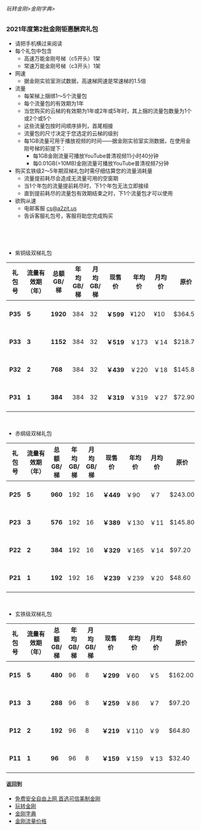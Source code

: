 ###### 玩转金刚>金刚字典>
### 2021年度第2批金刚钜惠酬宾礼包
- 请把手机横过来阅读
- 每个礼包中包含
  - 高速万能金刚号梯（c5开头）1架
  - 常速万能金刚号梯（c3开头）1架
- 网速
  - 据金刚实验室测试数据，高速梯网速是常速梯的1.5倍
- 流量
  - 每架梯上捆绑1～5个流量包
  - 每个流量包的有效期为1年
  - 当您购买的云梯的有效期为1年或2年或5年时，其上捆的流量包数量为1个或2个或5个
  - 这些流量包按时间顺序排列，首尾相接
  - 流量包的尺寸决定于您选定的云梯的级别
  - 每1GB流量可用于播放视频的时间——据金刚实验室实测数据，在使用金刚号梯的前提下：
    - 每1GB金刚流量可播放YouTube普清视频11小时40分钟
    - 每0.01GB(=10MB)金刚流量可播放YouTube普清视频7分钟
- 购买玄铁级2～5年期双梯礼包时需仔细估算您的流量消耗量
  - 流量提前耗尽会造成无流量可用的空窗期
  - 当1个年包的流量提前耗尽时，下1个年包无法立即接续
  - 直到提前耗尽的流量包有效期结束之时，下1个流量包才可以使用
- 欲购从速 
  - 电邮客服 cs@a2zit.us 
  - 告诉客服礼包号，客服将助您完成购买
<br>
<br>
<br>


- 紫铜级双梯礼包

|礼包号| 流量有效期（年） |总额GB/梯|年均GB/梯|月均GB/梯 |现售价|年均价|月均价|原价|限售|
|-----|--|--------|--------|---------|---|----|---|------|-|
|<strong> P35 </strong> | <strong> 5 </strong> | <strong> 1920 </strong> |384  |32| <strong>￥599</strong>|¥120| ¥10|$364.50|1万份|
|<strong> P33 </strong> | <strong> 3 </strong> | <strong> 1152 </strong> |384  |32| <strong>￥519 </strong> |￥173|￥14|$218.70|1万份|
|<strong> P32 </strong> | <strong> 2 </strong> | <strong> 768  </strong> |384  |32| <strong>￥439 </strong> |￥220|￥18|$145.80|1万份|
|<strong> P31 </strong> | <strong> 1 </strong> | <strong> 384  </strong> |384  |32| <strong>￥319 </strong> |￥319|￥27|$72.90|1万份|

<br>

- 赤纲级双梯礼包

|礼包号| 流量有效期（年） |总额GB/梯|年均GB/梯|月均GB/梯 |现售价|年均价|月均价|原价| 限售|
|-----|--|--------|--------|---------|---|---|---|-------| --|
| <strong> P25 </strong> |<strong> 5 </strong> | <strong>960</strong>|192|16|<strong>￥449 </strong>|￥90 |￥7|$243.00| 1万份|
| <strong> P23 </strong> |<strong> 3 </strong> | <strong>576</strong>|192|16|<strong>￥389 </strong>|￥130|￥11|$145.80| 1万份|
| <strong> P22 </strong> |<strong> 2 </strong> | <strong>384</strong>|192|16|<strong>￥329 </strong>|￥165|￥14|$97.20| 1万份|
| <strong> P21 </strong> |<strong> 1 </strong> | <strong>192</strong>|192|16|<strong>￥239 </strong>|￥239|￥20|$48.60| 1万份|

<br>

- 玄铁级双梯礼包

|礼包号|流量有效期（年）|总额GB/梯|年均GB/梯|月均GB/梯 |现售价|年均价|月均价|原价| 限售|
|-----|--|-----|-----|-----|-----|----|--|--| --|
| <strong> P15 </strong>| <strong> 5 </strong>| <strong> 480</strong>|96|8| <strong>￥299 </strong>|￥60	|￥5|$162.00| 1万份|
| <strong> P13 </strong>| <strong> 3 </strong>| <strong> 288</strong>|96|8| <strong>￥259 </strong>|￥86	|￥7|$97.20| 1万份|
| <strong> P12 </strong>| <strong> 2 </strong>| <strong> 192</strong>|96|8| <strong>￥219 </strong>|￥110|￥9|$64.80| 1万份|
| <strong> P11 </strong>| <strong> 1 </strong>| <strong> 96 </strong>|96|8| <strong>￥159 </strong>|￥159|￥13|$32.40| 1万份|




#### 返回到
- [免费安全自由上网 首选可信美制金刚](https://github.com/a2zitpro/web/blob/master/%E5%BE%80%E5%90%8E%E7%BF%BB.md)
- [玩转金刚](https://github.com/a2zitpro/web/blob/master/LadderFree/A.md)
- [金刚字典](https://github.com/a2zitpro/web/blob/master/LadderFree/kkDictionary/KKDictionary.md)
- [金刚流量价格](https://github.com/a2zitpro/web/blob/master/LadderFree/kkDictionary/Price/KKDTPrice.md)



